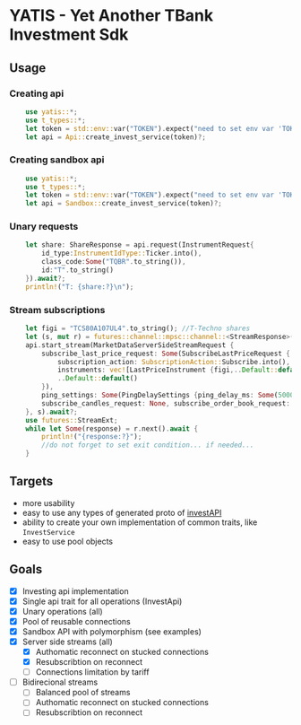 # YATIS - Yet Another TBank Investment Sdk

## Usage

### Creating api

```rust
    use yatis::*;
    use t_types::*;
    let token = std::env::var("TOKEN").expect("need to set env var 'TOKEN'");
    let api = Api::create_invest_service(token)?;
```

### Creating sandbox api
```rust
    use yatis::*;
    use t_types::*;
    let token = std::env::var("TOKEN").expect("need to set env var 'TOKEN'");
    let api = Sandbox::create_invest_service(token)?;
```

### Unary requests

```rust
    let share: ShareResponse = api.request(InstrumentRequest{
        id_type:InstrumentIdType::Ticker.into(),
        class_code:Some("TQBR".to_string()),
        id:"T".to_string()
    }).await?;
    println!("T: {share:?}\n");
```

### Stream subscriptions

```rust
    let figi = "TCS80A107UL4".to_string(); //T-Techno shares
    let (s, mut r) = futures::channel::mpsc::channel::<StreamResponse>(10);
    api.start_stream(MarketDataServerSideStreamRequest {
        subscribe_last_price_request: Some(SubscribeLastPriceRequest {
            subscription_action: SubscriptionAction::Subscribe.into(),
            instruments: vec![LastPriceInstrument {figi,..Default::default()}],
            ..Default::default()
        }),
        ping_settings: Some(PingDelaySettings {ping_delay_ms: Some(5000)}), //used by sdk to detect hung connections
        subscribe_candles_request: None, subscribe_order_book_request: None, subscribe_trades_request: None, subscribe_info_request: None,
    }, s).await?;
    use futures::StreamExt;
    while let Some(response) = r.next().await {
        println!("{response:?}");
        //do not forget to set exit condition... if needed...
    }
```

## Targets

- more usability
- easy to use any types of generated proto of  [investAPI]
- ability to create your own implementation of common traits, like `InvestService`
- easy to use pool objects

## Goals

- [x] Investing api implementation
- [x] Single api trait for all operations (InvestApi)
- [x] Unary operations (all)
- [x] Pool of reusable connections
- [x] Sandbox API with polymorphism (see examples)
- [x] Server side streams (all)
  - [x] Authomatic reconnect on stucked connections
  - [x] Resubscribtion on reconnect
  - [ ] Connections limitation by tariff
- [ ] Bidirecional streams
  - [ ] Balanced pool of streams
  - [ ] Authomatic reconnect on stucked connections
  - [ ] Resubscribtion on reconnect

[investAPI]: https://github.com/RussianInvestments/investAPI/tree/124813610a9dbb0d8c91067a67d9c26a02c8c713/src/docs/contracts
